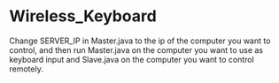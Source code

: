 # Wireless_Keyboard
Change SERVER_IP in Master.java to the ip of the computer you want to control, and then run Master.java on the computer you want to use as keyboard input and Slave.java on the computer you want to control remotely. 